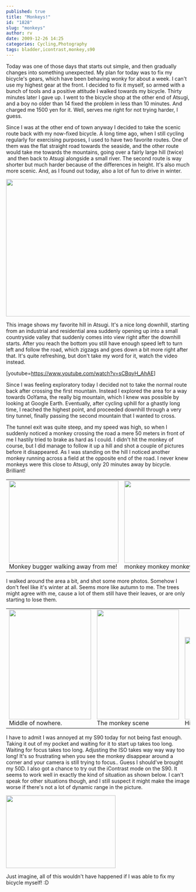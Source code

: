 ```yaml
---
published: true
title: "Monkeys!"
id: "1828"
slug: "monkeys"
author: rv
date: 2009-12-26 14:25
categories: Cycling,Photography
tags: bladder,icontrast,monkey,s90
---
```

Today was one of those days that starts out simple, and then gradually changes into something unexpected. My plan for today was to fix my bicycle's gears, which have been behaving wonky for about a week. I can't use my highest gear at the front. I decided to fix it myself, so armed with a bunch of tools and a positive attitude I walked towards my bicycle. Thirty minutes later I gave up. I went to the bicycle shop at the other end of Atsugi, and a boy no older than 14 fixed the problem in less than 10 minutes. And charged me 1500 yen for it. Well, serves me right for not trying harder, I guess.

Since I was at the other end of town anyway I decided to take the scenic route back with my now-fixed bicycle. A long time ago, when I still cycling regularly for exercising purposes, I used to have two favorite routes. One of them was the flat straight road towards the seaside, and the other route would take me towards the mountains, going over a fairly large hill (twice)  and then back to Atsugi alongside a small river. The second route is way shorter but much harder because of the differences in height. It's also much more scenic. And, as I found out today, also a lot of fun to drive in winter.

<a href="https://s3.amazonaws.com/cfwblog/uploads/2009/12/nicehill.jpg"><img class="aligncenter size-full wp-image-1830" title="NiceHill_SML" src="https://s3.amazonaws.com/cfwblog/uploads/2009/12/nicehill_sml.jpg" alt="" width="900" height="376" /></a>

This image shows my favorite hill in Atsugi. It's a nice long downhill, starting from an industrial and residential area suddenly opening up into a small countryside valley that suddenly comes into view right after the downhill starts. After you reach the bottom you still have enough speed left to turn left and follow the road, which zigzags and goes down a bit more right after that. It's quite refreshing, but don't take my word for it, watch the video instead.

[youtube=https://www.youtube.com/watch?v=sCBqyH_AhAE]

Since I was feeling exploratory today I decided not to take the normal route back after crossing the first mountain. Instead I explored the area for a way towards OoYama, the really big mountain, which I knew was possible by looking at Google Earth. Eventually, after cycling uphill for a ghastly long time, I reached the highest point, and proceeded downhill through a very tiny tunnel, finally passing the second mountain that I wanted to cross.

The tunnel exit was quite steep, and my speed was high, so when I suddenly noticed a monkey crossing the road a mere 50 meters in front of me I hastily tried to brake as hard as I could. I didn't hit the monkey of course, but I did manage to follow it up a hill and shot a couple of pictures before it disappeared. As I was standing on the hill I noticed another monkey running across a field at the opposite end of the road. I never knew monkeys were this close to Atsugi, only 20 minutes away by bicycle. Brilliant!
<table>
<tbody>
<tr>
<td>

<div class="caption">
<a href="https://s3.amazonaws.com/cfwblog/uploads/2009/12/img_0209.jpg"><img class="size-medium wp-image-1831" title="IMG_0209" src="https://s3.amazonaws.com/cfwblog/uploads/2009/12/img_0209.jpg?w=300" alt="" width="300" height="225" /></a>
<div class="caption-text">Monkey bugger walking away from me!</div>
</div></td>
<td>

<div class="caption">
<a href="https://s3.amazonaws.com/cfwblog/uploads/2009/12/img_0213cb.jpg"><img class="size-medium wp-image-1832" title="IMG_0213CB" src="https://s3.amazonaws.com/cfwblog/uploads/2009/12/img_0213cb.jpg?w=300" alt="" width="300" height="225" /></a>
<div class="caption-text">monkey monkey monkey</div>
</div></td>
<td>

<div class="caption">
<a href="https://s3.amazonaws.com/cfwblog/uploads/2009/12/img_0212cb.jpg"><img class="size-medium wp-image-1833" title="IMG_0212CB" src="https://s3.amazonaws.com/cfwblog/uploads/2009/12/img_0212cb.jpg?w=300" alt="" width="300" height="225" /></a>
<div class="caption-text">Field monkey watch out!</div>
</div></td>
</tr>
</tbody>
</table>
I walked around the area a bit, and shot some more photos. Somehow I don't feel like it's winter at all. Seems more like autumn to me. The trees might agree with me, cause a lot of them still have their leaves, or are only starting to lose them.
<table>
<tbody>
<tr valign="bottom">
<td>

<div class="caption">
<a href="https://s3.amazonaws.com/cfwblog/uploads/2009/12/img_0253pssml.jpg"><img class="size-medium wp-image-1834" title="IMG_0253PSSml" src="https://s3.amazonaws.com/cfwblog/uploads/2009/12/img_0253pssml.jpg?w=225" alt="" width="225" height="300" /></a>
<div class="caption-text">Middle of nowhere.</div>
</div></td>
<td>

<div class="caption">
<a href="https://s3.amazonaws.com/cfwblog/uploads/2009/12/img_02271.jpg"><img class="size-medium wp-image-1838" title="IMG_0227" src="https://s3.amazonaws.com/cfwblog/uploads/2009/12/img_02271.jpg?w=225" alt="" width="225" height="300" /></a>
<div class="caption-text">The monkey scene</div>
</div></td>
<td>

<div class="caption">
<a href="https://s3.amazonaws.com/cfwblog/uploads/2009/12/img_0250.jpg"><img class="size-medium wp-image-1836" title="IMG_0250" src="https://s3.amazonaws.com/cfwblog/uploads/2009/12/img_0250.jpg?w=300" alt="" width="300" height="225" /></a>
<div class="caption-text">Hidden mist village</div>
</div></td>
</tr>
</tbody>
</table>
I have to admit I was annoyed at my S90 today for not being fast enough. Taking it out of my pocket and waiting for it to start up takes too long. Waiting for focus takes too long. Adjusting the ISO takes way way way too long! It's so frustrating when you see the monkey disappear around a corner and your camera is still trying to focus.. Guess I should've brought my 50D. I also got a chance to try out the iContrast mode on the S90. It seems to work well in exactly the kind of situation as shown below. I can't speak for other situations though, and I still suspect it might make the image worse if there's not a lot of dynamic range in the picture.

<a href="https://s3.amazonaws.com/cfwblog/uploads/2009/12/icontrast.jpg"><img class="aligncenter size-medium wp-image-1837" title="iContrast" src="https://s3.amazonaws.com/cfwblog/uploads/2009/12/icontrast.jpg?w=300" alt="" width="300" height="199" /></a>

Just imagine, all of this wouldn't have happened if I was able to fix my bicycle myself! :D